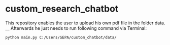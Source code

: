 # custom_research_chatbot

This repository enables the user to upload his own pdf file in the folder data. __
Afterwards he just needs to run following command via Terminal:

```
python main.py C:/Users/SEPA/custom_chatbot/data/
```

